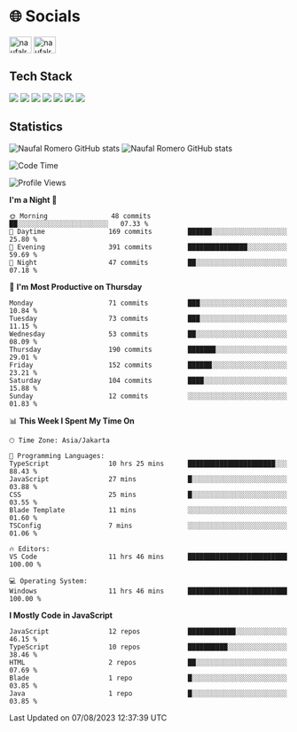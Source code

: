 <h1 align="">🌐 Socials</h1>
<p align="left">
<a href="https://linkedin.com/in/naufal-romero-putra-pratama-9ab816177/" target="blank"><img align="center" src="https://raw.githubusercontent.com/rahuldkjain/github-profile-readme-generator/master/src/images/icons/Social/linked-in-alt.svg" alt="naufalromero" height="30" width="40" /></a>
<a href="https://instagram.com/naufalromero" target="blank"><img align="center" src="https://raw.githubusercontent.com/rahuldkjain/github-profile-readme-generator/master/src/images/icons/Social/instagram.svg" alt="naufalromero" height="30" width="40" /></a>
</p>


<h2 align="">Tech Stack</h2>
<div align="">
  <img src="https://img.shields.io/badge/next.js-000000?style=for-the-badge&logo=nextdotjs&logoColor=white"/>
 <img src="https://img.shields.io/badge/typescript-%23007ACC.svg?style=for-the-badge&logo=typescript&logoColor=white"/>
 <img src="https://img.shields.io/badge/react-%2320232a.svg?style=for-the-badge&logo=react&logoColor=%2361DAFB"/>
 <img src="https://img.shields.io/badge/tailwindcss-%2338B2AC.svg?style=for-the-badge&logo=tailwind-css&logoColor=white"/>
 <img src="https://img.shields.io/badge/Prisma-3982CE?style=for-the-badge&logo=Prisma&logoColor=white"/>
 <img src="https://img.shields.io/badge/javascript-%23323330.svg?style=for-the-badge&logo=javascript&logoColor=%23F7DF1E"/>
 <img src="https://img.shields.io/badge/java-%23ED8B00.svg?style=for-the-badge&logo=openjdk&logoColor=white"/>
</div>


<h2 align="">Statistics</h2>
<div align="">
<img src="https://github-readme-stats-xi-nine-74.vercel.app/api?username=romves&show_icons=true&theme=tokyonight&include_all_commits=true&count_private=true" alt="Naufal Romero GitHub stats"/>
<img src="https://github-readme-stats-xi-nine-74.vercel.app/api/top-langs/?username=romves&theme=tokyonight&hide_border=false&include_all_commits=true&count_private=true&layout=compact" alt="Naufal Romero GitHub stats"/>
</div>

<!--START_SECTION:waka-->
![Code Time](http://img.shields.io/badge/Code%20Time-242%20hrs%2057%20mins-blue)

![Profile Views](http://img.shields.io/badge/Profile%20Views-18-blue)

**I'm a Night 🦉** 

```text
🌞 Morning                48 commits          ██░░░░░░░░░░░░░░░░░░░░░░░   07.33 % 
🌆 Daytime                169 commits         ██████░░░░░░░░░░░░░░░░░░░   25.80 % 
🌃 Evening                391 commits         ███████████████░░░░░░░░░░   59.69 % 
🌙 Night                  47 commits          ██░░░░░░░░░░░░░░░░░░░░░░░   07.18 % 
```
📅 **I'm Most Productive on Thursday** 

```text
Monday                   71 commits          ███░░░░░░░░░░░░░░░░░░░░░░   10.84 % 
Tuesday                  73 commits          ███░░░░░░░░░░░░░░░░░░░░░░   11.15 % 
Wednesday                53 commits          ██░░░░░░░░░░░░░░░░░░░░░░░   08.09 % 
Thursday                 190 commits         ███████░░░░░░░░░░░░░░░░░░   29.01 % 
Friday                   152 commits         ██████░░░░░░░░░░░░░░░░░░░   23.21 % 
Saturday                 104 commits         ████░░░░░░░░░░░░░░░░░░░░░   15.88 % 
Sunday                   12 commits          ░░░░░░░░░░░░░░░░░░░░░░░░░   01.83 % 
```


📊 **This Week I Spent My Time On** 

```text
🕑︎ Time Zone: Asia/Jakarta

💬 Programming Languages: 
TypeScript               10 hrs 25 mins      ██████████████████████░░░   88.43 % 
JavaScript               27 mins             █░░░░░░░░░░░░░░░░░░░░░░░░   03.88 % 
CSS                      25 mins             █░░░░░░░░░░░░░░░░░░░░░░░░   03.55 % 
Blade Template           11 mins             ░░░░░░░░░░░░░░░░░░░░░░░░░   01.60 % 
TSConfig                 7 mins              ░░░░░░░░░░░░░░░░░░░░░░░░░   01.06 % 

🔥 Editors: 
VS Code                  11 hrs 46 mins      █████████████████████████   100.00 % 

💻 Operating System: 
Windows                  11 hrs 46 mins      █████████████████████████   100.00 % 
```

**I Mostly Code in JavaScript** 

```text
JavaScript               12 repos            ████████████░░░░░░░░░░░░░   46.15 % 
TypeScript               10 repos            ██████████░░░░░░░░░░░░░░░   38.46 % 
HTML                     2 repos             ██░░░░░░░░░░░░░░░░░░░░░░░   07.69 % 
Blade                    1 repo              █░░░░░░░░░░░░░░░░░░░░░░░░   03.85 % 
Java                     1 repo              █░░░░░░░░░░░░░░░░░░░░░░░░   03.85 % 
```




 Last Updated on 07/08/2023 12:37:39 UTC
<!--END_SECTION:waka-->
